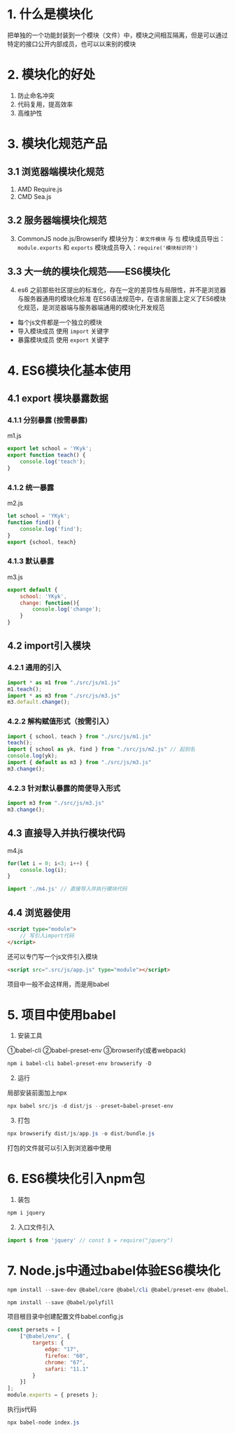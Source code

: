 

# 1. 什么是模块化
把单独的一个功能封装到一个模块（文件）中，模块之间相互隔离，但是可以通过特定的接口公开内部成员，也可以以来别的模块

# 2. 模块化的好处
1. 防止命名冲突
2. 代码复用，提高效率
3. 高维护性

# 3. 模块化规范产品
## 3.1 浏览器端模块化规范
1. AMD
Require.js
2. CMD
Sea.js
## 3.2 服务器端模块化规范
3. CommonJS
node.js/Browserify
模块分为：`单文件模块` 与 `包`
模块成员导出：`module.exports` 和 `exports`
模块成员导入：`require('模块标识符')`

## 3.3 大一统的模块化规范——ES6模块化
4. es6
之前那些社区提出的标准化，存在一定的差异性与局限性，并不是浏览器与服务器通用的模块化标准
在ES6语法规范中，在语言层面上定义了ES6模块化规范，是浏览器端与服务器端通用的模块化开发规范

- 每个js文件都是一个独立的模块
- 导入模块成员 使用 `import` 关键字
- 暴露模块成员 使用 `export` 关键字



# 4. ES6模块化基本使用
## 4.1 export 模块暴露数据
### 4.1.1 分别暴露 (按需暴露)
m1.js
```javascript
export let school = 'YKyk';
export function teach() {
	console.log('teach');
}
```
### 4.1.2 统一暴露
m2.js
```javascript
let school = 'YKyk';
function find() {
	console.log('find');
}
export {school, teach}
```
### 4.1.3 默认暴露
m3.js
```javascript
export default {
	school: 'YKyk',
	change: function(){
		console.log('change');
	}
}
```

## 4.2 import引入模块
### 4.2.1 通用的引入
```javascript
import * as m1 from "./src/js/m1.js"
m1.teach();
import * as m3 from "./src/js/m3.js"
m3.default.change();
```
### 4.2.2 解构赋值形式（按需引入）
```javascript
import { school, teach } from "./src/js/m1.js"
teach();
import { school as yk, find } from "./src/js/m2.js" // 起别名
console.log(yk);
import { default as m3 } from "./src/js/m3.js"
m3.change();
```
### 4.2.3 针对默认暴露的简便导入形式
```javascript
import m3 from "./src/js/m3.js"
m3.change();
```
## 4.3 直接导入并执行模块代码
m4.js

```javascript
for(let i = 0; i<3; i++) {
	console.log(i);
}
```

```javascript
import './m4.js' // 直接导入并执行模块代码
```

## 4.4 浏览器使用
```html
<script type="module">
	// 写引入import代码
</script>
```
还可以专门写一个js文件引入模块
```html
<script src=".src/js/app.js" type="module"></script>
```
项目中一般不会这样用，而是用babel

# 5. 项目中使用babel
1. 安装工具  

①babel-cli ②babel-preset-env ③browserify(或者webpack)

```powershell
npm i babel-cli babel-preset-env browserify -D
```

2. 运行

局部安装前面加上npx
```powershell
npx babel src/js -d dist/js --preset=babel-preset-env
```

3. 打包

```powershell
npx browserify dist/js/app.js -o dist/bundle.js
```

打包的文件就可以引入到浏览器中使用

# 6. ES6模块化引入npm包
1. 装包

```powershell
npm i jquery
```

2. 入口文件引入

```javascript
import $ from 'jquery' // const $ = require("jquery")
```

# 7. Node.js中通过babel体验ES6模块化

```powershell
npm install --save-dev @babel/core @babel/cli @babel/preset-env @babel/node 
```

```powershell
npm install --save @babel/polyfill
```

项目根目录中创建配置文件babel.config.js

```javascript
const persets = [
	["@babel/env", {
		targets: {
			edge: "17",
			firefox: "60",
			chrome: "67",
			safari: "11.1"
		}
	}]
];
module.exports = { presets };
```

执行js代码
```powershell
npx babel-node index.js
```